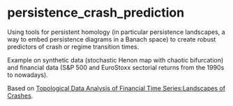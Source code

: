 # persistence_crash_prediction

Using tools for persistent homology (in particular persistence landscapes, a way to embed persistence diagrams in a Banach space) to create robust predictors of crash or regime transition times.

Example on synthetic data (stochastic Henon map with chaotic bifurcation) and financial data (S&P 500 and EuroStoxx sectorial returns from the 1990s to nowadays).

Based on [Topological Data Analysis of Financial Time Series:Landscapes of Crashes](https://arxiv.org/pdf/1703.04385.pdf).
